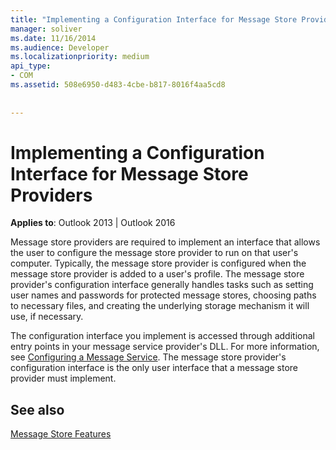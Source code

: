 ```yaml
---
title: "Implementing a Configuration Interface for Message Store Providers"
manager: soliver
ms.date: 11/16/2014
ms.audience: Developer
ms.localizationpriority: medium
api_type:
- COM
ms.assetid: 508e6950-d483-4cbe-b817-8016f4aa5cd8
 
 
---
```


# Implementing a Configuration Interface for Message Store Providers

  
  
**Applies to**: Outlook 2013 | Outlook 2016 
  
Message store providers are required to implement an interface that allows the user to configure the message store provider to run on that user's computer. Typically, the message store provider is configured when the message store provider is added to a user's profile. The message store provider's configuration interface generally handles tasks such as setting user names and passwords for protected message stores, choosing paths to necessary files, and creating the underlying storage mechanism it will use, if necessary.
  
The configuration interface you implement is accessed through additional entry points in your message service provider's DLL. For more information, see [Configuring a Message Service](configuring-a-message-service.md). The message store provider's configuration interface is the only user interface that a message store provider must implement.
  
## See also



[Message Store Features](message-store-features.md)

